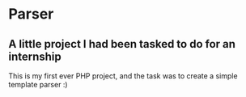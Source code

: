 # Parser
## A little project I had been tasked to do for an internship
This is my first ever PHP project, and the task was to create a simple template parser :)
